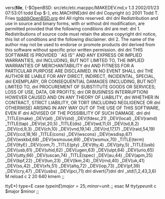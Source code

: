 vers(__file__,
	{-$OpenBSD: src/etc/etc.macppc/MAKEDEV.md,v 1.3 2002/01/23 07:53:01 todd Exp $-},
etc.MACHINE)dnl
dnl
dnl Copyright (c) 2001 Todd T. Fries <todd@OpenBSD.org>
dnl All rights reserved.
dnl
dnl Redistribution and use in source and binary forms, with or without
dnl modification, are permitted provided that the following conditions
dnl are met:
dnl 1. Redistributions of source code must retain the above copyright
dnl    notice, this list of conditions and the following disclaimer.
dnl 2. The name of the author may not be used to endorse or promote products
dnl    derived from this software without specific prior written permission.
dnl
dnl THIS SOFTWARE IS PROVIDED ``AS IS'' AND ANY EXPRESS OR IMPLIED WARRANTIES,
dnl INCLUDING, BUT NOT LIMITED TO, THE IMPLIED WARRANTIES OF MERCHANTABILITY
dnl AND FITNESS FOR A PARTICULAR PURPOSE ARE DISCLAIMED.  IN NO EVENT SHALL
dnl THE AUTHOR BE LIABLE FOR ANY DIRECT, INDIRECT, INCIDENTAL, SPECIAL,
dnl EXEMPLARY, OR CONSEQUENTIAL DAMAGES (INCLUDING, BUT NOT LIMITED TO,
dnl PROCUREMENT OF SUBSTITUTE GOODS OR SERVICES; LOSS OF USE, DATA, OR PROFITS;
dnl OR BUSINESS INTERRUPTION) HOWEVER CAUSED AND ON ANY THEORY OF LIABILITY,
dnl WHETHER IN CONTRACT, STRICT LIABILITY, OR TORT (INCLUDING NEGLIGENCE OR
dnl OTHERWISE) ARISING IN ANY WAY OUT OF THE USE OF THIS SOFTWARE, EVEN IF
dnl ADVISED OF THE POSSIBILITY OF SUCH DAMAGE.
dnl
dnl
_TITLE(make)
_DEV(all)
_DEV(std)
_DEV(fdesc,21)
_DEV(local)
_DEV(ramd)
_TITLE(tap)
_DEV(st,20,5)
_TITLE(dis)
_DEV(wd,11,0)
_DEV(sd,8,2)
_DEV(cd,9,3)
_DEV(ch,10)
_DEV(vnd,19,14)
_DEV(rd,17,17)
_DEV(raid,54,19)
_DEV(ccd,18,16)
_TITLE(cons)
_DEV(wscons)
_DEV(wsdisp,67)
_DEV(wskbd,68)
_DEV(wsmouse,69)
_DEV(wsmux,70)
_TITLE(term)
_DEV(ttyE)
_DEV(com,7)
_TITLE(pty)
_DEV(tty,4)
_DEV(pty,5)
_TITLE(usb)
_DEV(usb,61)
_DEV(uhid,62)
_DEV(ugen,63)
_DEV(ulpt,64)
_DEV(urio,65)
_DEV(utty,66)
_DEV(uscan,74)
_TITLE(spec)
_DEV(au,44)
_DEV(apm,25)
_DEV(bpf,22)
_DEV(tun,23)
_DEV(lkm,24)
_DEV(rnd,40)
_DEV(uk,41)
_DEV(ss,42)
_DEV(xfs,51)
_DEV(altq,72)
_DEV(iop,73)
_DEV(pf,39)
_DEV(cry,47)
_DEV(usbs)
_DEV(pci,71)
dnl
divert(7)dnl
dnl
_std(1,2,43,3,6)
	M reload	c 2 20 640 kmem
	;;

ttyE*)
	type=E
	case $type in
	E)	major=25; minor=$unit ;;
	esac
	M tty$type$unit c $major $minor
	;;

